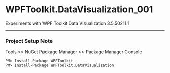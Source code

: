 # WPFToolkit.DataVisualization_001 
Experiments with WPF Toolkit Data Visualization 3.5.50211.1 

----
### Project Setup Note
Tools >> NuGet Package Manager >> Package Manager Console
```
PM> Install-Package WPFToolkit 
PM> Install-Package WPFToolkit.DataVisualization 
```
